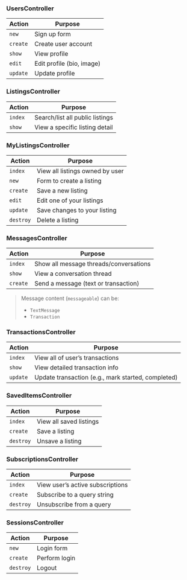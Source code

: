 ### **UsersController**

| Action   | Purpose                   |
| -------- | ------------------------- |
| `new`    | Sign up form              |
| `create` | Create user account       |
| `show`   | View profile              |
| `edit`   | Edit profile (bio, image) |
| `update` | Update profile            |

### **ListingsController**

| Action  | Purpose                         |
| ------- | ------------------------------- |
| `index` | Search/list all public listings |
| `show`  | View a specific listing detail  |


### **MyListingsController**

| Action    | Purpose                         |
| --------- | ------------------------------- |
| `index`   | View all listings owned by user |
| `new`     | Form to create a listing        |
| `create`  | Save a new listing              |
| `edit`    | Edit one of your listings       |
| `update`  | Save changes to your listing    |
| `destroy` | Delete a listing                |


### **MessagesController**

| Action   | Purpose                                               |
| -------- | ----------------------------------------------------- |
| `index`  | Show all message threads/conversations                |
| `show`   | View a conversation thread         |
| `create` | Send a message (text or transaction) |

> Message content (`messageable`) can be:
>
> * `TextMessage`
> * `Transaction`

### **TransactionsController**

| Action   | Purpose                                            |
| -------- | -------------------------------------------------- |
| `index`  | View all of user’s transactions                    |
| `show`   | View detailed transaction info                     |
| `update` | Update transaction (e.g., mark started, completed) |


### **SavedItemsController**

| Action    | Purpose                 |
| --------- | ----------------------- |
| `index`   | View all saved listings |
| `create`  | Save a listing          |
| `destroy` | Unsave a listing        |

### **SubscriptionsController**


| Action    | Purpose                          |
| --------- | -------------------------------- |
| `index`   | View user’s active subscriptions |
| `create`  | Subscribe to a query string      |
| `destroy` | Unsubscribe from a query         |

### **SessionsController**

| Action    | Purpose       |
| --------- | ------------- |
| `new`     | Login form    |
| `create`  | Perform login |
| `destroy` | Logout        |